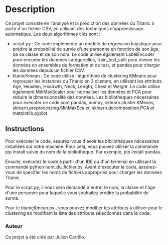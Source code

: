 # Description

Ce projet consiste en l'analyse et la prédiction des données du Titanic à partir d'un fichier CSV, en utilisant des techniques d'apprentissage automatique. Les deux algorithmes clés sont :

- script.py : Ce code implémente un modèle de régression logistique pour prédire la probabilité de survie d'une personne en fonction de son âge, de sa classe et de son nom. Le code utilise également LabelEncoder pour encoder les données catégorielles, train_test_split pour diviser les données en ensembles de formation et de test, et pandas pour charger les données depuis un fichier CSV.
- titanicKmean : Ce code utilise l'algorithme de clustering KMeans pour regrouper les instances du Titanic en 3 clusters, en utilisant les attributs Age, Headlen, Headwth, Neck, Length, Chest et Weight. Le code utilise également MinMaxScaler pour normaliser les données et PCA pour réduire la dimensionnalité des données. Les bibliothèques nécessaires pour exécuter ce code sont pandas, numpy, sklearn.cluster.KMeans, sklearn.preprocessing.MinMaxScaler, sklearn.decomposition.PCA et matplotlib.pyplot.

## Instructions

Pour exécuter le code, assurez-vous d'avoir les bibliothèques nécessaires installées sur votre machine. Pour cela, vous pouvez utiliser la commande pip install suivie du nom de la bibliothèque. Par exemple, pip install pandas.

Ensuite, exécutez le code à partir d'un IDE ou d'un terminal en utilisant la commande python nom_du_fichier.py. Avant d'exécuter le code, assurez-vous de spécifier les noms de fichiers appropriés pour charger les données Titanic.

Pour le script.py, il vous sera demandé d'entrer le nom, la classe et l'âge d'une personne pour laquelle vous souhaitez prédire la probabilité de survie.

Pour le titanicKmean.py , vous pouvez modifier les attributs à utiliser pour le clustering en modifiant la liste des attributs sélectionnés dans le code.

### Auteur

Ce projet a été créé par Julien Carrillo.